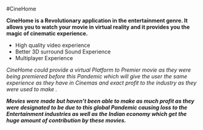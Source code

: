 #CineHome

**CineHome is a Revolutionary application in the entertainment genre. It allows you to watch your movie in virtual reality and it provides you the magic of cinematic experience.**

- High quality video experience
- Better 3D surround Sound Experience
- Multiplayer Experience

*CineHome could provide a virtual Platform to Premier movie as they were being premiered before this Pandemic which will give the user the same experience as they have in Cinemas and exact profit to the industry as they were used to make .*

***Movies were made but haven’t been able to make as much profit as they were designated to be due to this global Pandemic causing loss to the Entertainment industries as well as the Indian economy which get the huge amount of contribution by these movies.***
